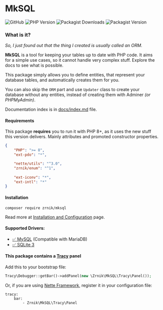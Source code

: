 # MkSQL

![GitHub](https://img.shields.io/github/license/zrnik/mksql)
![PHP Version](https://img.shields.io/packagist/php-v/zrnik/mksql)
![Packagist Downloads](https://img.shields.io/packagist/dm/zrnik/mksql)
![Packagist Version](https://img.shields.io/packagist/v/zrnik/mksql)

### What is it?

*So, I just found out that the thing I created is usually called an ORM.*

**MkSQL** is a tool for keeping your tables up to date with PHP code. It aims for a simple use cases, so it cannot
handle very complex stuff. Explore the docs to see what is possible.

This package simply allows you to define entities, that represent your database tables, and automatically creates them
for you.

You can also skip the `ORM` part and use `Updater` class to create your database without any entities, instead of
creating them with Adminer *(or PHPMyAdmin)*.

Documentation index is in [docs/index.md](docs/index.md) file.

#### Requirements

This package **requires** you to run it with PHP 8+, as it uses the new stuff this version delivers. Mainly attributes
and promoted constructor properties.

```json 
{
    "PHP": ">= 8",
    "ext-pdo": "*",

    "nette/utils": "^3.0",
    "zrnik/enum": "^1",
    
    "ext-iconv": "*",
    "ext-intl": "*"
}
```

#### Installation

`composer require zrnik/mksql`

Read more at [Installation and Configuration](docs/install-and-config.md) page.

#### Supported Drivers:

- [✅ MySQL](https://www.mysql.com) (Compatible with MariaDB)
- [✅ SQLite 3](https://www.sqlite.org/index.html)

#### This package contains a [Tracy](https://tracy.nette.org/en/) panel

Add this to your bootstrap file:

```php
Tracy\Debugger::getBar()->addPanel(new \Zrnik\MkSQL\Tracy\Panel());
```

Or, if you are using [Nette Framework](https://nette.org/en/), register it in your configuration file:

```neon
tracy: 
    bar: 
        - Zrnik\MkSQL\Tracy\Panel
```
